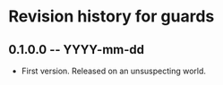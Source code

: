 # Revision history for guards

## 0.1.0.0 -- YYYY-mm-dd

* First version. Released on an unsuspecting world.
